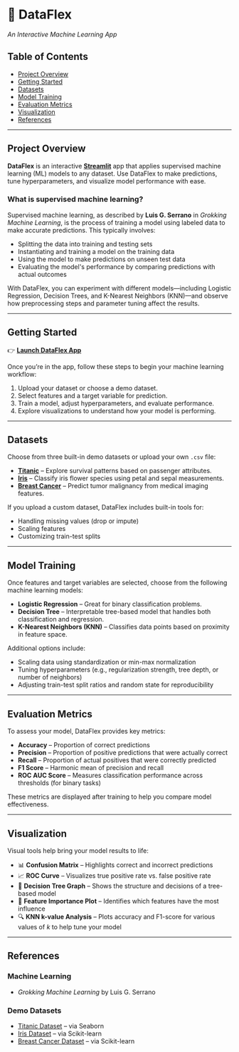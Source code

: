 # 🤖 DataFlex  
*An Interactive Machine Learning App*

## Table of Contents
- [Project Overview](#project-overview)
- [Getting Started](#getting-started)
- [Datasets](#datasets)
- [Model Training](#model-training)
- [Evaluation Metrics](#evaluation-metrics)
- [Visualization](#visualization)
- [References](#references)

---

## Project Overview  
**DataFlex** is an interactive [**Streamlit**](https://streamlit.io/) app that applies supervised machine learning (ML) models to any dataset. Use DataFlex to make predictions, tune hyperparameters, and visualize model performance with ease.

### What is supervised machine learning?  
Supervised machine learning, as described by **Luis G. Serrano** in *Grokking Machine Learning*, is the process of training a model using labeled data to make accurate predictions. This typically involves:
- Splitting the data into training and testing sets  
- Instantiating and training a model on the training data  
- Using the model to make predictions on unseen test data  
- Evaluating the model's performance by comparing predictions with actual outcomes  

With DataFlex, you can experiment with different models—including Logistic Regression, Decision Trees, and K-Nearest Neighbors (KNN)—and observe how preprocessing steps and parameter tuning affect the results.

---

## Getting Started  
👉 [**Launch DataFlex App**](https://mccartan-mlstreamlit-app.streamlit.app/)

Once you’re in the app, follow these steps to begin your machine learning workflow:
1. Upload your dataset or choose a demo dataset.
2. Select features and a target variable for prediction.
3. Train a model, adjust hyperparameters, and evaluate performance.
4. Explore visualizations to understand how your model is performing.

---

## Datasets  
Choose from three built-in demo datasets or upload your own `.csv` file:

- **[Titanic](https://en.wikipedia.org/wiki/Passengers_of_the_Titanic)** – Explore survival patterns based on passenger attributes.
- **[Iris](https://en.wikipedia.org/wiki/Iris_flower_data_set)** – Classify iris flower species using petal and sepal measurements.
- **[Breast Cancer](https://archive.ics.uci.edu/dataset/17/breast+cancer+wisconsin+diagnostic)** – Predict tumor malignancy from medical imaging features.

If you upload a custom dataset, DataFlex includes built-in tools for:
- Handling missing values (drop or impute)
- Scaling features
- Customizing train-test splits

---

## Model Training  
Once features and target variables are selected, choose from the following machine learning models:
- **Logistic Regression** – Great for binary classification problems.
- **Decision Tree** – Interpretable tree-based model that handles both classification and regression.
- **K-Nearest Neighbors (KNN)** – Classifies data points based on proximity in feature space.

Additional options include:
- Scaling data using standardization or min-max normalization  
- Tuning hyperparameters (e.g., regularization strength, tree depth, or number of neighbors)  
- Adjusting train-test split ratios and random state for reproducibility  

---

## Evaluation Metrics  
To assess your model, DataFlex provides key metrics:
- **Accuracy** – Proportion of correct predictions  
- **Precision** – Proportion of positive predictions that were actually correct  
- **Recall** – Proportion of actual positives that were correctly predicted  
- **F1 Score** – Harmonic mean of precision and recall  
- **ROC AUC Score** – Measures classification performance across thresholds (for binary tasks)

These metrics are displayed after training to help you compare model effectiveness.

---

## Visualization  
Visual tools help bring your model results to life:
- 📊 **Confusion Matrix** – Highlights correct and incorrect predictions  
- 📈 **ROC Curve** – Visualizes true positive rate vs. false positive rate  
- 🌿 **Decision Tree Graph** – Shows the structure and decisions of a tree-based model  
- 📌 **Feature Importance Plot** – Identifies which features have the most influence  
- 🔍 **KNN k-value Analysis** – Plots accuracy and F1-score for various values of *k* to help tune your model  

---

## References  

### Machine Learning  
- *Grokking Machine Learning* by Luis G. Serrano  

### Demo Datasets  
- [Titanic Dataset](https://en.wikipedia.org/wiki/Passengers_of_the_Titanic) – via Seaborn  
- [Iris Dataset](https://en.wikipedia.org/wiki/Iris_flower_data_set) – via Scikit-learn  
- [Breast Cancer Dataset](https://archive.ics.uci.edu/dataset/17/breast+cancer+wisconsin+diagnostic) – via Scikit-learn 
